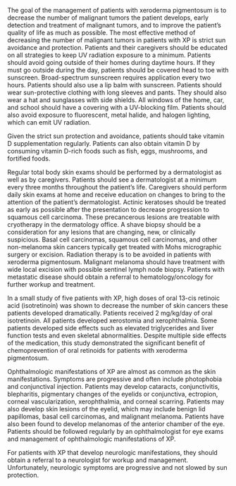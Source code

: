 The goal of the management of patients with xeroderma pigmentosum is to decrease the number of malignant tumors the patient develops, early detection and treatment of malignant tumors, and to improve the patient’s quality of life as much as possible. The most effective method of decreasing the number of malignant tumors in patients with XP is strict sun avoidance and protection. Patients and their caregivers should be educated on all strategies to keep UV radiation exposure to a minimum. Patients should avoid going outside of their homes during daytime hours. If they must go outside during the day, patients should be covered head to toe with sunscreen. Broad-spectrum sunscreen requires application every two hours. Patients should also use a lip balm with sunscreen. Patients should wear sun-protective clothing with long sleeves and pants. They should also wear a hat and sunglasses with side shields. All windows of the home, car, and school should have a covering with a UV-blocking film. Patients should also avoid exposure to fluorescent, metal halide, and halogen lighting, which can emit UV radiation.

Given the strict sun protection and avoidance, patients should take vitamin D supplementation regularly. Patients can also obtain vitamin D by consuming vitamin D-rich foods such as fish, eggs, mushrooms, and fortified foods.

Regular total body skin exams should be performed by a dermatologist as well as by caregivers. Patients should see a dermatologist at a minimum every three months throughout the patient’s life. Caregivers should perform daily skin exams at home and receive education on changes to bring to the attention of the patient’s dermatologist. Actinic keratoses should be treated as early as possible after the presentation to decrease progression to squamous cell carcinoma. These precancerous lesions are treatable with cryotherapy in the dermatology office. A shave biopsy should be a consideration for any lesions that are changing, new, or clinically suspicious. Basal cell carcinomas, squamous cell carcinomas, and other non-melanoma skin cancers typically get treated with Mohs micrographic surgery or excision. Radiation therapy is to be avoided in patients with xeroderma pigmentosum. Malignant melanoma should have treatment with wide local excision with possible sentinel lymph node biopsy. Patients with metastatic disease should obtain a referral to hematology/oncology for further workup and treatment.

In a small study of five patients with XP, high doses of oral 13-cis retinoic acid (isotretinoin) was shown to decrease the number of skin cancers these patients developed dramatically. Patients received 2 mg/kg/day of oral isotretinoin. All patients developed xerostomia and xerophthalmia. Some patients developed side effects such as elevated triglycerides and liver function tests and even skeletal abnormalities. Despite multiple side effects of the medication, this study demonstrated the significant benefit of chemoprevention of oral retinoids for patients with xeroderma pigmentosum.

Ophthalmologic manifestations of XP are almost as common as the skin manifestations. Symptoms are progressive and often include photophobia and conjunctival injection. Patients may develop cataracts, conjunctivitis, blepharitis, pigmentary changes of the eyelids or conjunctiva, ectropion, corneal vascularization, xerophthalmia, and corneal scarring. Patients may also develop skin lesions of the eyelid, which may include benign lid papillomas, basal cell carcinomas, and malignant melanoma. Patients have also been found to develop melanomas of the anterior chamber of the eye. Patients should be followed regularly by an ophthalmologist for eye exams and management of ophthalmologic manifestations of XP.

For patients with XP that develop neurologic manifestations, they should obtain a referral to a neurologist for workup and management. Unfortunately, neurologic symptoms are progressive and not slowed by sun protection.